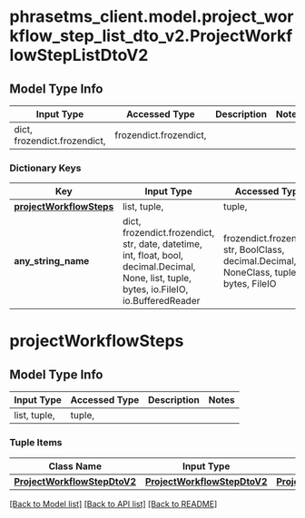 # phrasetms_client.model.project_workflow_step_list_dto_v2.ProjectWorkflowStepListDtoV2

## Model Type Info

| Input Type                   | Accessed Type          | Description | Notes |
| ---------------------------- | ---------------------- | ----------- | ----- |
| dict, frozendict.frozendict, | frozendict.frozendict, |             |

### Dictionary Keys

| Key                                               | Input Type                                                                                                                                  | Accessed Type                                                                           | Description                                                        | Notes      |
| ------------------------------------------------- | ------------------------------------------------------------------------------------------------------------------------------------------- | --------------------------------------------------------------------------------------- | ------------------------------------------------------------------ | ---------- |
| **[projectWorkflowSteps](#projectWorkflowSteps)** | list, tuple,                                                                                                                                | tuple,                                                                                  |                                                                    | [optional] |
| **any_string_name**                               | dict, frozendict.frozendict, str, date, datetime, int, float, bool, decimal.Decimal, None, list, tuple, bytes, io.FileIO, io.BufferedReader | frozendict.frozendict, str, BoolClass, decimal.Decimal, NoneClass, tuple, bytes, FileIO | any string name can be used but the value must be the correct type | [optional] |

# projectWorkflowSteps

## Model Type Info

| Input Type   | Accessed Type | Description | Notes |
| ------------ | ------------- | ----------- | ----- |
| list, tuple, | tuple,        |             |

### Tuple Items

| Class Name                                                  | Input Type                                                  | Accessed Type                                               | Description | Notes |
| ----------------------------------------------------------- | ----------------------------------------------------------- | ----------------------------------------------------------- | ----------- | ----- |
| [**ProjectWorkflowStepDtoV2**](ProjectWorkflowStepDtoV2.md) | [**ProjectWorkflowStepDtoV2**](ProjectWorkflowStepDtoV2.md) | [**ProjectWorkflowStepDtoV2**](ProjectWorkflowStepDtoV2.md) |             |

[[Back to Model list]](../../README.md#documentation-for-models) [[Back to API list]](../../README.md#documentation-for-api-endpoints) [[Back to README]](../../README.md)
